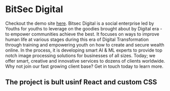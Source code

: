 # BitSec Digital
Checkout the demo site [here](https://bitsec-digital.netlify.app/).
Bitsec Digital is a social enterprise led by Youths for youths to leverage on the goodies brought about by Digital era - to empower communities achieve the best. It focuses on ways to improve human life at various stages during this era of Digital Transformation through training and empowering youth on how to create and secure wealth online.  In the process, it is developing smart AI & ML experts to provide top notch image processing solutions for businesses of all sizes. Today; we offer smart, creative and innovative services to dozens of clients worldwide. Why not join our fast growing client base? Get in touch today to learn more.

## The project is bult usinf React and custom CSS
